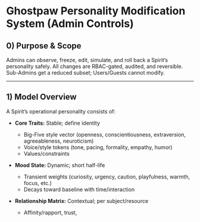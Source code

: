 # Ghostpaw Personality Modification System (Admin Controls)

## 0) Purpose & Scope

Admins can observe, freeze, edit, simulate, and roll back a Spirit’s personality safely. All changes are RBAC-gated, audited, and reversible. Sub-Admins get a reduced subset; Users/Guests cannot modify.

---

## 1) Model Overview

A Spirit’s operational personality consists of:

- **Core Traits:** Stable; define identity
  - Big-Five style vector (openness, conscientiousness, extraversion, agreeableness, neuroticism)
  - Voice/style tokens (tone, pacing, formality, empathy, humor)
  - Values/constraints

- **Mood State:** Dynamic; short half-life
  - Transient weights (curiosity, urgency, caution, playfulness, warmth, focus, etc.)
  - Decays toward baseline with time/interaction

- **Relationship Matrix:** Contextual; per subject/resource
  - Affinity/rapport, trust,
